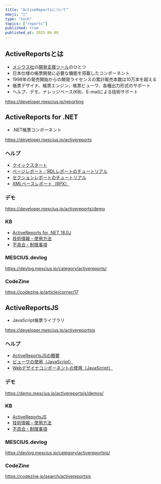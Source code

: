 ```yaml
---
title: "ActiveReportsについて"
emoji: "📝"
type: "tech"
topics: ["reports"]
published: true
published_at: 2025-06-08
---
```


## ActiveReportsとは

- [メシウス社](https://www.mescius.com/)の[開発支援ツール](https://developer.mescius.jp/)のひとつ
- 日本仕様の帳票開発に必要な機能を搭載したコンポーネント
- 1998年の発売開始からの開発ライセンスの累計販売本数は10万本を超える
- 帳票デザイナ、帳票エンジン、帳票ビューワ、各種出力形式のサポート
- ヘルプ、デモ、ナレッジベース(KB)、E-mailによる技術サポート

https://developer.mescius.jp/reporting

## ActiveReports for .NET

- .NET帳票コンポーネント

https://developer.mescius.jp/activereports

### ヘルプ

- [クイックスタート](https://docs.mescius.jp/help/activereports-18/#quick-start.html)
- [ページレポート／RDLレポートのチュートリアル](https://docs.mescius.jp/help/activereports-18/#page-report-or-rdl-report-walkthroughs.html)
- [セクションレポートのチュートリアル](https://docs.mescius.jp/help/activereports-18/#section-report-walkthroughs.html)
- [XMLベースレポート（RPX）](https://docs.mescius.jp/help/activereports-18/#ar-wlk-basic-xml-reports.html)

### デモ

https://developer.mescius.jp/activereports/demo

### KB

- [ActiveReports for .NET 18.0J](https://support.mescius.jp/hc/ja/categories/9172336363023-ActiveReports-for-NET-18-0J)
- [技術情報・使用方法](https://support.mescius.jp/hc/ja/sections/9172341253391)
- [不具合・制限事項](https://support.mescius.jp/hc/ja/sections/9172308316559)

### MESCIUS.devlog

https://devlog.mescius.jp/category/activereports/

### CodeZine

https://codezine.jp/article/corner/17


## ActiveReportsJS

- JavaScript帳票ライブラリ

https://developer.mescius.jp/activereportsjs

### ヘルプ

- [ActiveReportsJSの概要](https://demo.mescius.jp/activereportsjs/docs/GettingStarted/Introduction)
- [ビューワの使用（JavaScript）](https://demo.mescius.jp/activereportsjs/docs/GettingStarted/quickstart/QuickStart/QuickStart-Vanilla)
- [Webデザイナコンポーネントの使用（JavaScript）](https://demo.mescius.jp/activereportsjs/docs/GettingStarted/quickstart/QuickStart-ARJS-Designer-Component/QuickStart-Vanilla)

### デモ

https://demo.mescius.jp/activereportsjs/demos/

### KB

- [ActiveReportsJS](https://support.mescius.jp/hc/ja/categories/360000708915)
- [技術情報・使用方法](https://support.mescius.jp/hc/ja/sections/360000728056)
- [不具合・制限事項](https://support.mescius.jp/hc/ja/sections/360000728036)

### MESCIUS.devlog

https://devlog.mescius.jp/category/activereportsjs/

### CodeZine

https://codezine.jp/search/activereportsjs
